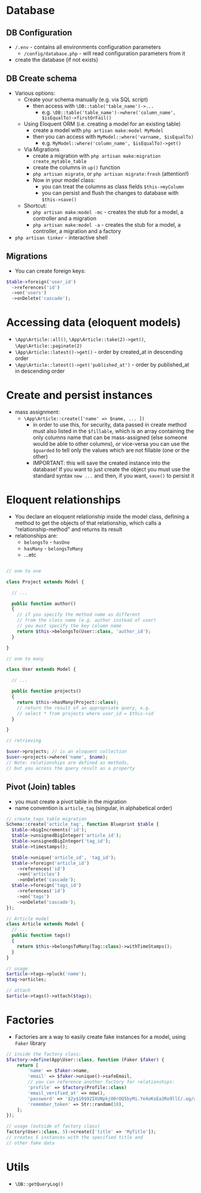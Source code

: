 # Database

## DB Configuration

* `/.env` - contains all environments configuration parameters
  * `/config/database.php` - will read configuration parameters from it
* create the database (if not exists)

## DB Create schema

* Various options:
  * Create your schema manually (e.g. via SQL script)
    * then access with `\DB::table('table_name')->...`
      * e.g. `\DB::table('table_name')->where('column_name', $isEqualTo)->firstOrFail()`
  * Using Eloquent ORM (i.e. creating a model for an existing table)
    * create a model with `php artisan make:model MyModel`
    * then you can access with `MyModel::where('varname, $isEqualTo)`
      * e.g. `MyModel::where('column_name', $isEqualTo)->get()`
  * Via Migrations
    * create a migration with `php artisan make:migration create_mytable_table`
    * create the columns in `up()` function
    * `php artisan migrate`, or `php artisan migrate:fresh` (attention!)
    * Now in your model class:
      * you can treat the columns as class fields `$this->myColumn`
      * you can persist and flush the changes to database with `$this->save()`
  * Shortcut:
    * `php artisan make:model -mc` - creates the stub for a model, a controller and a migration
    * `php artisan make:model -a` - creates the stub for a model, a controller, a migration and a factory
* `php artisan tinker` - interactive shell

## Migrations

* You can create foreign keys:

```php
$table->foreign('user_id')
  ->references('id')
  ->on('users')
  ->onDelete('cascade');
```

# Accessing data (eloquent models)

* `\App\Article::all()`, `\App\Article::take(2)->get()`, `\App\Article::paginate(2)`
* `\App\Article::latest()->get()` - order by created_at in descending order
* `\App\Article::latest()->get('published_at')` - order by published_at in descending order

# Create and persist instances

* mass assignment:
  * `\App\Article::create(['name' => $name, ... ])`
    * in order to use this, for security, data passed in create method must also listed in the `$fillable`, which is an array containing the only columns name that can be mass-assigned (else someone would be able to other columns), or vice-versa you can use the `$guarded` to tell only the values which are not fillable (one or the other)
    * IMPORTANT: this will save the created instance into the database! If you want to just create the object you must use the standard syntax `new ...` and then, if you want, `save()` to persist it

# Eloquent relationships

* You declare an eloquent relationship inside the model class, defining a method to get the objects of that relationship, which calls a "relationship-method" and returns its result
* relationships are:
  * `belongsTo` - `hasOne`
  * `hasMany` - `belongsToMany`
  * ...etc

```php 

// one to one

class Project extends Model {

  // ...

  public function author() 
  {
    // if you specify the method name as different
    // from the class name (e.g. author instead of user)
    // you must specify the key column name
    return $this->belongsTo(User::class, 'author_id');
  }

}

// one to many

class User extends Model {

  // ...

  public function projects() 
  {
    return $this->hasMany(Project::class);
    // return the result of an appropriate query, e.g.
    // select * from projects where user_id = $this->id
  }

}

// retrieving

$user->projects; // is an eloquent collection
$user->projects->where('name', $name);
// Note: relationships are defined as methods,
// but you access the query result as a property
```

## Pivot (Join) tables

* you must create a pivot table in the migration
* name convention is `article_tag` (singular, in alphabetical order)

```php
// create_tags_table migration
Schema::create('article_tag', function Blueprint $table {
  $table->bigIncrements('id');
  $table->unsignedBigInteger('article_id');
  $table->unsignedBigInteger('tag_id');
  $table->timestamps();

  $table->unique('article_id', 'tag_id');
  $table->foreign('article_id')
    ->references('id')
    ->on('articles')
    ->onDelete('cascade');
  $table->foreign('tags_id')
    ->references('id')
    ->on('tags')
    ->onDelete('cascade');
});

// Article model
class Article extends Model {
  // ...
  public function tags()
  {
    return $this->belongsToMany(Tag::class)->withTimeStamps();
  }
}

// usage
$article->tags->pluck('name');
$tag->articles;

// attach
$article->tags()->attach($tags);
```

# Factories

* Factories are a way to easily create fake instances for a model, using `Faker` library

```php
// inside the factory class:
$factory->define(App\User::class, function (Faker $faker) {
    return [
        'name' => $faker->name,
        'email' => $faker->unique()->safeEmail,
        // you can reference another factory for relationships:
        'profile' => $factory(Profile::class)
        'email_verified_at' => now(),
        'password' => '$2y$10$92IXUNpkjO0rOQ5byMi.Ye4oKoEa3Ro9llC/.og/at2.uheWG/igi', // password
        'remember_token' => Str::random(10),
    ];
});

// usage (outside of factory class)
factory(User::class, 5)->create(['title' => 'MyTitle']);
// creates 5 instances with the specified title and
// other fake data
```

# Utils

* `\DB::getQueryLog()`
